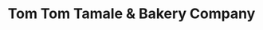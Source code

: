 ---
title: "Tom Tom Tamale & Bakery Company"
url: /chicago/tom-tom-tamale-und-bakery-company/
shop: Bäckerei
---